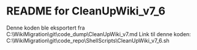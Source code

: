 # README for CleanUpWiki_v7_6
Denne koden ble eksportert fra C:\WikiMigration\git\code_dump\CleanUpWiki_v7.md
Link til denne koden: C:\WikiMigration\git\code_repo\ShellScripts\CleanUpWiki_v7_6.sh
